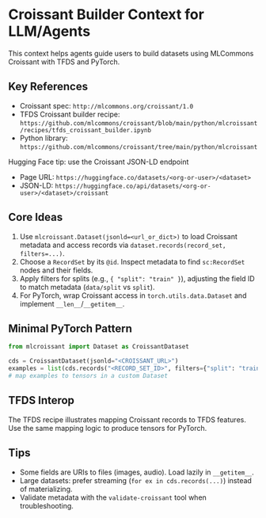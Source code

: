 # Croissant Builder Context for LLM/Agents

This context helps agents guide users to build datasets using MLCommons Croissant with TFDS and PyTorch.

## Key References

- Croissant spec: `http://mlcommons.org/croissant/1.0`
- TFDS Croissant builder recipe: `https://github.com/mlcommons/croissant/blob/main/python/mlcroissant/recipes/tfds_croissant_builder.ipynb`
- Python library: `https://github.com/mlcommons/croissant/tree/main/python/mlcroissant`

Hugging Face tip: use the Croissant JSON-LD endpoint

- Page URL: `https://huggingface.co/datasets/<org-or-user>/<dataset>`
- JSON-LD: `https://huggingface.co/api/datasets/<org-or-user>/<dataset>/croissant`

## Core Ideas

1. Use `mlcroissant.Dataset(jsonld=<url_or_dict>)` to load Croissant metadata and access records via `dataset.records(record_set, filters=...)`.
2. Choose a `RecordSet` by its `@id`. Inspect metadata to find `sc:RecordSet` nodes and their fields.
3. Apply filters for splits (e.g., `{ "split": "train" }`), adjusting the field ID to match metadata (`data/split` vs `split`).
4. For PyTorch, wrap Croissant access in `torch.utils.data.Dataset` and implement `__len__`/`__getitem__`.

## Minimal PyTorch Pattern

```python
from mlcroissant import Dataset as CroissantDataset

cds = CroissantDataset(jsonld="<CROISSANT_URL>")
examples = list(cds.records("<RECORD_SET_ID>", filters={"split": "train"}))
# map examples to tensors in a custom Dataset
```

## TFDS Interop

The TFDS recipe illustrates mapping Croissant records to TFDS features. Use the same mapping logic to produce tensors for PyTorch.

## Tips

- Some fields are URIs to files (images, audio). Load lazily in `__getitem__`.
- Large datasets: prefer streaming (`for ex in cds.records(...)`) instead of materializing.
- Validate metadata with the `validate-croissant` tool when troubleshooting.
